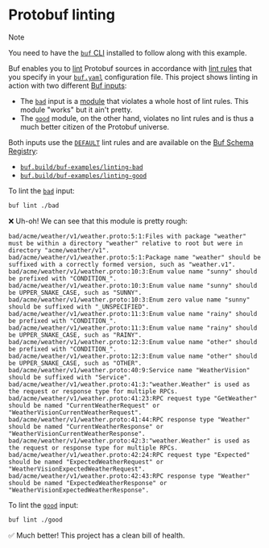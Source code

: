 # Protobuf linting

> [!NOTE]
> You need to have the [`buf` CLI][install] installed to follow along with this example.

Buf enables you to [lint] Protobuf sources in accordance with [lint rules][rules] that you specify in your [`buf.yaml`][buf-yaml] configuration file. This project shows linting in action with two different [Buf inputs][inputs]:

* The [`bad`](./bad) input is a [module] that violates a whole host of lint rules. This module "works" but it ain't pretty.
* The [`good`](./good) module, on the other hand, violates no lint rules and is thus a much better citizen of the Protobuf universe.

Both inputs use the [`DEFAULT`][default] lint rules and are available on the [Buf Schema Registry][bsr]:

* [`buf.build/buf-examples/linting-bad`][bsr-bad]
* [`buf.build/buf-examples/linting-good`][bsr-good]

To lint the [`bad`](./bad) input:

```sh
buf lint ./bad
```

❌  Uh-oh! We can see that this module is pretty rough:

```
bad/acme/weather/v1/weather.proto:5:1:Files with package "weather" must be within a directory "weather" relative to root but were in directory "acme/weather/v1".
bad/acme/weather/v1/weather.proto:5:1:Package name "weather" should be suffixed with a correctly formed version, such as "weather.v1".
bad/acme/weather/v1/weather.proto:10:3:Enum value name "sunny" should be prefixed with "CONDITION_".
bad/acme/weather/v1/weather.proto:10:3:Enum value name "sunny" should be UPPER_SNAKE_CASE, such as "SUNNY".
bad/acme/weather/v1/weather.proto:10:3:Enum zero value name "sunny" should be suffixed with "_UNSPECIFIED".
bad/acme/weather/v1/weather.proto:11:3:Enum value name "rainy" should be prefixed with "CONDITION_".
bad/acme/weather/v1/weather.proto:11:3:Enum value name "rainy" should be UPPER_SNAKE_CASE, such as "RAINY".
bad/acme/weather/v1/weather.proto:12:3:Enum value name "other" should be prefixed with "CONDITION_".
bad/acme/weather/v1/weather.proto:12:3:Enum value name "other" should be UPPER_SNAKE_CASE, such as "OTHER".
bad/acme/weather/v1/weather.proto:40:9:Service name "WeatherVision" should be suffixed with "Service".
bad/acme/weather/v1/weather.proto:41:3:"weather.Weather" is used as the request or response type for multiple RPCs.
bad/acme/weather/v1/weather.proto:41:23:RPC request type "GetWeather" should be named "CurrentWeatherRequest" or "WeatherVisionCurrentWeatherRequest".
bad/acme/weather/v1/weather.proto:41:44:RPC response type "Weather" should be named "CurrentWeatherResponse" or "WeatherVisionCurrentWeatherResponse".
bad/acme/weather/v1/weather.proto:42:3:"weather.Weather" is used as the request or response type for multiple RPCs.
bad/acme/weather/v1/weather.proto:42:24:RPC request type "Expected" should be named "ExpectedWeatherRequest" or "WeatherVisionExpectedWeatherRequest".
bad/acme/weather/v1/weather.proto:42:43:RPC response type "Weather" should be named "ExpectedWeatherResponse" or "WeatherVisionExpectedWeatherResponse".
```

To lint the [`good`](./good) input:

```sh
buf lint ./good
```

✅  Much better! This project has a clean bill of health.

[bsr]: https://docs.buf.build/bsr
[bsr-bad]: https://buf.build/buf-examples/linting-bad
[bsr-good]: https://buf.build/buf-examples/linting-good
[buf-yaml]: https://docs.buf.build/configuration/v2/buf-yaml
[default]: https://docs.buf.build/lint/rules#default
[inputs]: https://docs.buf.build/reference/inputs
[install]: https://docs.buf.build/installation
[jsonl]: https://jsonlines.org
[lint]: https://docs.buf.build/lint
[module]: https://docs.buf.build/bsr/overview#modules
[rules]: https://docs.buf.build/lint/rules
